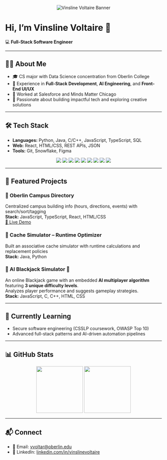 <p align="center">
  <img src="https://raw.githubusercontent.com/vvoltaire/vinslinevoltaire/main/banner.png" alt="Vinsline Voltaire Banner" />
</p>

# Hi, I’m Vinsline Voltaire 👋  

💻 **Full-Stack Software Engineer** 

---

## 🧑‍💻 About Me
- 🎓 CS major with Data Science concentration from Oberlin College  
- 🚀 Experience in **Full-Stack Development**, **AI Engineering**, and **Front-End UI/UX**  
- 💼 Worked at Salesforce and Minds Matter Chicago  
- 🌟 Passionate about building impactful tech and exploring creative solutions  

---

## 🛠️ Tech Stack  

- **Languages:** Python, Java, C/C++, JavaScript, TypeScript, SQL  
- **Web:** React, HTML/CSS, REST APIs, JSON  
- **Tools:** Git, Snowflake, Figma  

<p align="center">
  <img src="https://img.shields.io/badge/React-20232A?logo=react&logoColor=61DAFB" />
  <img src="https://img.shields.io/badge/TypeScript-3178C6?logo=typescript&logoColor=white" />
  <img src="https://img.shields.io/badge/JavaScript-F7DF1E?logo=javascript&logoColor=000" />
  <img src="https://img.shields.io/badge/Python-3776AB?logo=python&logoColor=ffdd54" />
  <img src="https://img.shields.io/badge/Java-ED8B00?logo=openjdk&logoColor=white" />
  <img src="https://img.shields.io/badge/C++-00599C?logo=cplusplus&logoColor=white" />
  <img src="https://img.shields.io/badge/SQL-336791?logo=postgresql&logoColor=white" />
  <img src="https://img.shields.io/badge/Git-F05032?logo=git&logoColor=white" />
  <img src="https://img.shields.io/badge/Snowflake-29B5E8?logo=snowflake&logoColor=white" />
</p>

---

## 🚀 Featured Projects  

### 🔹 Oberlin Campus Directory  
Centralized campus building info (hours, directions, events) with search/sort/tagging  
**Stack:** JavaScript, TypeScript, React, HTML/CSS  
[🔗 Live Demo](#)  

### 🔹 Cache Simulator – Runtime Optimizer  
Built an associative cache simulator with runtime calculations and replacement policies  
**Stack:** Java, Python  

### 🔹 AI Blackjack Simulator 🎴  
An online Blackjack game with an embedded **AI multiplayer algorithm** featuring **3 unique difficulty levels**.  
Analyzes player performance and suggests gameplay strategies.  
**Stack:** JavaScript, C, C++, HTML, CSS  

---

## 🌱 Currently Learning  
- Secure software engineering (CSSLP coursework, OWASP Top 10)  
- Advanced full-stack patterns and AI-driven automation pipelines  

---

## 📊 GitHub Stats  
<p align="center">
  <img src="https://github-readme-stats.vercel.app/api?username=vvoltaire&show_icons=true&theme=default&hide_border=true" height="150" />
  <img src="https://github-readme-stats.vercel.app/api/top-langs/?username=vvoltaire&layout=compact&hide_border=true" height="150" />
</p>

---

## 📬 Connect  
- 📧 Email: vvoltar@oberlin.edu  
- 💼 LinkedIn: [linkedin.com/in/vinslinevoltaire](https://linkedin.com/in/vinslinevoltaire)  



